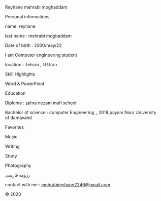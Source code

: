 Reyhane mehrabi moghaddam




Personal informations

name: reyhane

last name : mehrabi moghaddam

Date of birth : 2000/may/22

I am Computer engineering student

location : Tehran , I.R.Iran

Skill Highlights

Word & PowerPoint 

Education

Diploma : zahra nezam mafi school

Bachelor of science : computer Engineering _ 2018,payam Noor University of damavand

Favorites

Music

Writing

Study

Photography




رزومه فارسی

contact with me : mehrabireyhane2246@gmail.com

© 2020

